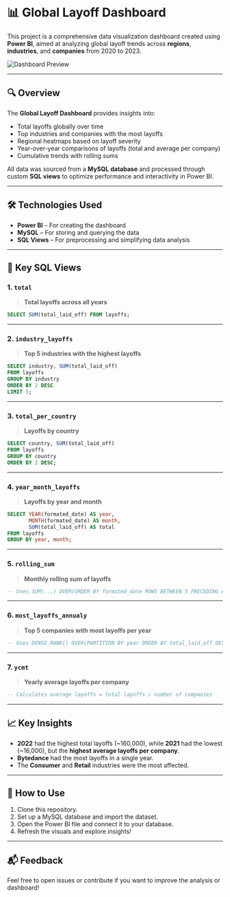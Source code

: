 # 📊 **Global Layoff Dashboard**

This project is a comprehensive data visualization dashboard created using **Power BI**, aimed at analyzing global layoff trends across **regions**, **industries**, and **companies** from 2020 to 2023.

![Dashboard Preview](58b6e522-24f1-483f-819c-1ccda60940d8.png)

---

## 🔍 **Overview**

The **Global Layoff Dashboard** provides insights into:

- Total layoffs globally over time  
- Top industries and companies with the most layoffs  
- Regional heatmaps based on layoff severity  
- Year-over-year comparisons of layoffs (total and average per company)  
- Cumulative trends with rolling sums  

All data was sourced from a **MySQL database** and processed through custom **SQL views** to optimize performance and interactivity in Power BI.

---

## 🛠️ **Technologies Used**

- **Power BI** – For creating the dashboard  
- **MySQL** – For storing and querying the data  
- **SQL Views** – For preprocessing and simplifying data analysis  

---

## 📁 **Key SQL Views**

### 1. `total`  
> **Total layoffs across all years**
```sql
SELECT SUM(total_laid_off) FROM layoffs;
```

---

### 2. `industry_layoffs`  
> **Top 5 industries with the highest layoffs**
```sql
SELECT industry, SUM(total_laid_off)
FROM layoffs
GROUP BY industry
ORDER BY 2 DESC
LIMIT 5;
```

---

### 3. `total_per_country`  
> **Layoffs by country**
```sql
SELECT country, SUM(total_laid_off)
FROM layoffs
GROUP BY country
ORDER BY 2 DESC;
```

---

### 4. `year_month_layoffs`  
> **Layoffs by year and month**
```sql
SELECT YEAR(formated_date) AS year,
       MONTH(formated_date) AS month,
       SUM(total_laid_off) AS total
FROM layoffs
GROUP BY year, month;
```

---

### 5. `rolling_sum`  
> **Monthly rolling sum of layoffs**
```sql
-- Uses SUM(...) OVER(ORDER BY formated_date ROWS BETWEEN 5 PRECEDING AND CURRENT ROW)
```

---

### 6. `most_layoffs_annualy`  
> **Top 5 companies with most layoffs per year**
```sql
-- Uses DENSE_RANK() OVER(PARTITION BY year ORDER BY total_laid_off DESC)
```

---

### 7. `ycmt`  
> **Yearly average layoffs per company**
```sql
-- Calculates average layoffs = total layoffs / number of companies
```

---

## 📈 **Key Insights**

- **2022** had the highest total layoffs (~160,000), while **2021** had the lowest (~16,000), but the **highest average layoffs per company**.
- **Bytedance** had the most layoffs in a single year.
- The **Consumer** and **Retail** industries were the most affected.

---

## 🚀 **How to Use**

1. Clone this repository.
2. Set up a MySQL database and import the dataset.
3. Open the Power BI file and connect it to your database.
4. Refresh the visuals and explore insights!

---

## 📬 **Feedback**

Feel free to open issues or contribute if you want to improve the analysis or dashboard!
